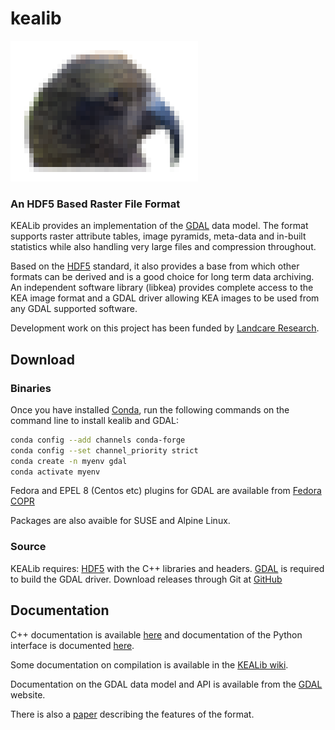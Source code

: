 # kealib

![KEA](kea2.png)

### An HDF5 Based Raster File Format

KEALib provides an implementation of the [GDAL](https://gdal.org/) data model. 
The format supports raster attribute tables, image pyramids, meta-data 
and in-built statistics while also handling very large files and compression
 throughout.

Based on the [HDF5](https://www.hdfgroup.org/HDF5/) standard, it also provides a base from which other formats can
be derived and is a good choice for long term data archiving. An independent
software library (libkea) provides complete access to the KEA image format and
a GDAL driver allowing KEA images to be used from any GDAL supported software.

Development work on this project has been funded by 
[Landcare Research](https://www.landcareresearch.co.nz/). 

## Download
### Binaries

Once you have installed [Conda](https://conda-forge.org/), run the following commands 
on the command line to install kealib and GDAL:

```bash
conda config --add channels conda-forge
conda config --set channel_priority strict
conda create -n myenv gdal
conda activate myenv
```

Fedora and EPEL 8 (Centos etc) plugins for GDAL are available from 
[Fedora COPR](https://copr.fedorainfracloud.org/coprs/neteler/kealib/)

Packages are also avaible for SUSE and Alpine Linux.

### Source

KEALib requires: [HDF5](https://www.hdfgroup.org/HDF5/) with the C++ libraries and headers. 
[GDAL](https://gdal.org/) is required to build the GDAL driver.
Download releases through Git at [GitHub](https://github.com/ubarsc/kealib)

## Documentation

C++ documentation is available [here](cpp/html/index.html) and documentation of the Python 
interface is documented [here](docs/python/kealib.html).

Some documentation on compilation is available in the 
[KEALib wiki](https://github.com/ubarsc/kealib/wiki).

Documentation on the GDAL data model and API is available from the 
[GDAL](https://gdal.org/) website.

There is also a [paper](http://dx.doi.org/10.1016/j.cageo.2013.03.025) describing the 
features of the format.

